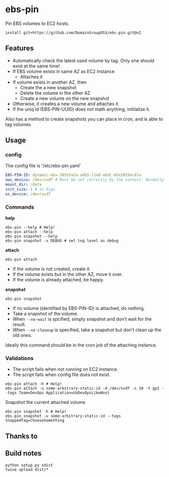# ebs-pin
Pin EBS volumes to EC2 hosts.
```
install git+https://github.com/DomainGroupOSS/ebs-pin.git@v2
```

## Features
* Automatically check the latest used volume by tag. Only one should exist at the same time!
* If EBS volume exists in same AZ as EC2 instance
  * Attaches it
* If volume exists in another AZ, then
  * Create the a new snapshot
  * Delete the volume in the other AZ
  * Create a new volume on the new snapshot
* Otherwise, it creates a new volume and attaches it
* If the uniq id (EBS-PIN-UUID) does not math anything, initilalize it.

Also has a method to create snapshots you can place in cron, and is able to tag volumes


## Usage

### config

The config file is '/etc/ebs-pin.yaml'
```yaml
EBS-PIN-ID: dynamic-ebs-38555a2a-adb5-11e8-a6dc-02e2829ec81a
aws_device: /dev/xvdf # Must be set correctly by the context. Normally it is quite different from instance type/operations sytem
mount_dir: /data
init_size: 1 # in Gigs
os_device: /dev/xvdf
```

### Commands

**help**

```
ebs-pin --help # Help!
ebs-pin attach --help
ebs-pin snapshot --help
ebs-pin snapshot -v DEBUG # set log level as debug
```

**attach**

```
ebs-pin attach
```
* If the volume is not created, create it.
* If the volume exists but in the other AZ, move it over.
* If the volume is already attached, be happy.

**snapshot**

```
ebs-pin snapshot
```
* If no volume (identified by EBS-PIN-ID) is attached, do nothing.
* Take a snapshot of the volume.
* When `--no-wait` is spcified, simply snapshot and don't wait for the result.
* When `--no-cleanup` is specified, take a snapshot but don't clean up the old ones.

Ideally this command should be in the cron job of the attaching instance.

### Validations

* The script fails when not running on EC2 instance.
* The script fails when config file does not exist.

```
ebs-pin attach -h # Help!
ebs-pin attach -u some-arbitrary-static-id -d /dev/xvdf -s 10 -t gp2 --tags Team=DevOps Application=UnDevOpsLikeHost 
```

Snapshot the current attached volume
```
ebs-pin snapshot -h # Help!
ebs-pin snapshot -u some-arbitrary-static-id --tags SnappedTag=ChooseSomething
```

## Thanks to

## Build notes
````
python setup.py sdist
twine upload dist/*
````

